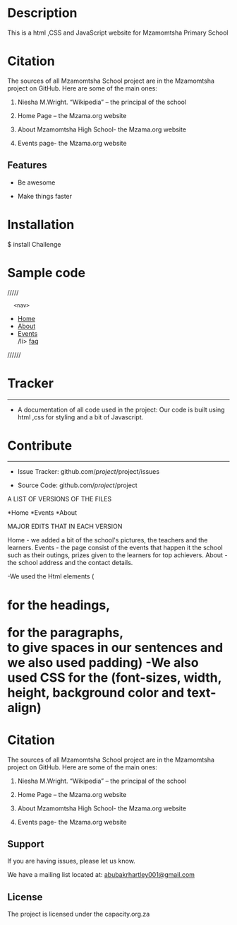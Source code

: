 

# Description
This is a html ,CSS and JavaScript website for Mzamomtsha Primary School 

# Citation

The sources of all Mzamomtsha School project are in the Mzamomtsha project on GitHub. Here are some of the main ones:

 

1.  Niesha M.Wright. “Wikipedia” – the principal of the school

2.  Home Page – the Mzama.org website

3.  About Mzamomtsha High School- the Mzama.org website

4.  Events page- the Mzama.org website

 
Features
--------

- Be awesome

- Make things faster

# Installation
$ install Challenge
# Sample code
/////<body>

      <nav>
  <ul>
    <li>  <a href="schoooool.html">Home</a>   </li>
    <li> <a href="about.html">About</a> </li>
    <li>   <a href="events.html">Events</a>  </li>
    /li>   <a href="#">faq</a>  </li>
  </ul>//////

# Tracker
-------
- A documentation of all code used in the project:
   Our code is built using html ,css for styling and a bit of Javascript.

# Contribute
------

- Issue Tracker: github.com/$project/$project/issues

- Source Code: github.com/$project/$project



A LIST OF VERSIONS OF THE FILES

*Home
*Events
*About

MAJOR EDITS THAT IN EACH VERSION

Home - we added a bit of the school's pictures, the teachers and the learners.
Events - the page consist of the events that happen it the school such as their outings, prizes given to the learners for top achievers.
About - the school address and the contact details.

-We used the Html elements (<h1> for the headings, <p> for the paragraphs, <br> to give spaces in our sentences and we also used padding)
-We also used CSS  for the (font-sizes, width, height, background color and text-align)

# Citation

The sources of all Mzamomtsha School project are in the Mzamomtsha project on GitHub. Here are some of the main ones:

 

1.  Niesha M.Wright. “Wikipedia” – the principal of the school

2.  Home Page – the Mzama.org website

3.  About Mzamomtsha High School- the Mzama.org website

4.  Events page- the Mzama.org website

 

Support
-------

If you are having issues, please let us know.

We have a mailing list located at: abubakrhartley001@gmail.com

License
-------

The project is licensed under the capacity.org.za


